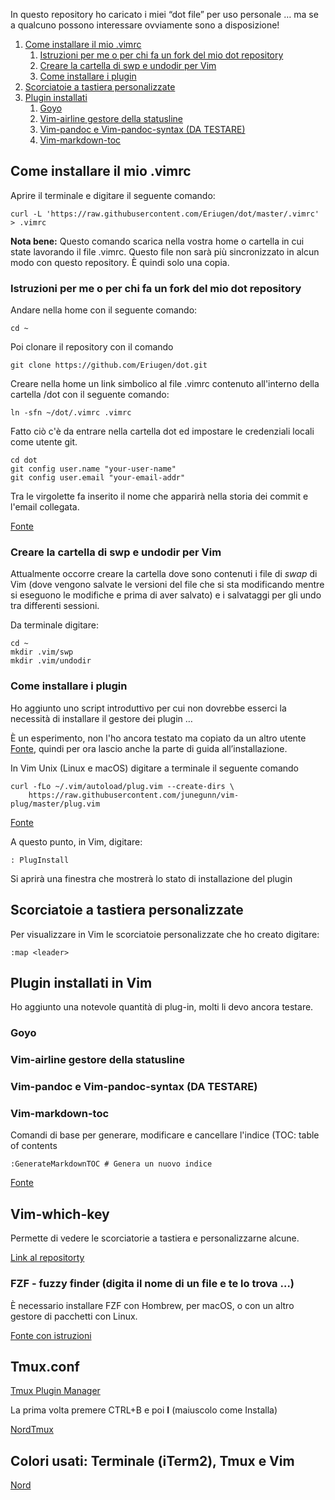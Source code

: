 In questo repository ho caricato i miei “dot file” per uso personale … ma se a qualcuno possono interessare ovviamente sono a disposizione!


1. [Come installare il mio .vimrc](#come-installare-il-mio-vimrc)
	1. [Istruzioni per me o per chi fa un fork del mio dot repository](#istruzioni-per-me-o-per-chi-fa-un-fork-del-mio-dot-repository)
	2. [Creare la cartella di swp e undodir per Vim](#creare-la-cartella-di-swp-e-undodir-per-vim)
	3. [Come installare i plugin](#come-installare-i-plugin)
2. [Scorciatoie a tastiera personalizzate](#scorciatoie-a-tastiera-personalizzate)
3. [Plugin installati](#plugin-installati)
	1. [Goyo](#goyo)
	2. [Vim-airline gestore della statusline](#vim-airline-gestore-della-statusline)
	3. [Vim-pandoc e  Vim-pandoc-syntax (DA TESTARE)](#vim-pandoc-e--vim-pandoc-syntax-da-testare)
	4. [Vim-markdown-toc](#vim-markdown-toc)

## Come installare il mio .vimrc

Aprire il terminale e digitare il seguente comando:

```
curl -L 'https://raw.githubusercontent.com/Eriugen/dot/master/.vimrc' > .vimrc
```

**Nota bene:** Questo comando scarica nella vostra home o cartella in cui state lavorando il file .vimrc. Questo file non sarà più sincronizzato in alcun modo con questo repository. È quindi solo una copia.

### Istruzioni per me o per chi fa un fork del mio dot repository

Andare nella home con il seguente comando:

```
cd ~
```
Poi clonare il repository con il comando 

```
git clone https://github.com/Eriugen/dot.git 
```
Creare nella home un link simbolico al file .vimrc contenuto all'interno della cartella /dot con il seguente comando:

```
ln -sfn ~/dot/.vimrc .vimrc
```

Fatto ciò c'è da entrare nella cartella dot ed impostare le credenziali locali come utente git.

```
cd dot
git config user.name "your-user-name"
git config user.email "your-email-addr"
```

Tra le virgolette fa inserito il nome che apparirà nella storia dei commit e l'email collegata.

[Fonte](https://coderwall.com/p/wkqf9q/local-global-git-config)

### Creare la cartella di swp e undodir per Vim

Attualmente occorre creare la cartella dove sono contenuti i file di _swap_ di Vim (dove vengono salvate le versioni del file che si sta modificando mentre si eseguono le modifiche e prima di aver salvato)
e i salvataggi per gli undo tra differenti sessioni.

Da terminale digitare:

```
cd ~	
mkdir .vim/swp
mkdir .vim/undodir
```

### Come installare i plugin

Ho aggiunto uno script introduttivo per cui non dovrebbe esserci la necessità di installare il gestore dei plugin …

È un esperimento, non l'ho ancora testato ma copiato da un altro utente [Fonte](https://github.com/benbrastmckie/.config), quindi per ora lascio anche la parte di guida all’installazione.

In Vim Unix (Linux e macOS) digitare a terminale il seguente comando

```
curl -fLo ~/.vim/autoload/plug.vim --create-dirs \
    https://raw.githubusercontent.com/junegunn/vim-plug/master/plug.vim
```

[Fonte](https://github.com/junegunn/vim-plug#installation)  

A questo punto, in Vim, digitare:
```
: PlugInstall
```
Si aprirà una finestra che mostrerà lo stato di installazione del plugin

## Scorciatoie a tastiera personalizzate

Per visualizzare in Vim le scorciatoie personalizzate che ho creato digitare:

```
:map <leader>
```

## Plugin installati in Vim

Ho aggiunto una notevole quantità di plug-in, molti li devo ancora testare.

### Goyo

### Vim-airline gestore della statusline
### Vim-pandoc e  Vim-pandoc-syntax (DA TESTARE)
### Vim-markdown-toc

Comandi di base per generare, modificare e cancellare l'indice (TOC: table of contents

```
:GenerateMarkdownTOC # Genera un nuovo indice
```

[Fonte](https://github.com/ajorgensen/vim-markdown-toc)

## Vim-which-key

Permette di vedere le scorciatorie a tastiera e personalizzarne alcune.

[Link al repositorty](https://github.com/liuchengxu/vim-which-key)

### FZF - fuzzy finder (digita il nome di un file e te lo trova …)

È necessario installare FZF con Hombrew, per macOS, o con un altro gestore di pacchetti con Linux.

[Fonte con istruzioni](https://github.com/junegunn/fzf#as-vim-plugin)

## Tmux.conf

[Tmux Plugin Manager](https://github.com/tmux-plugins/tpm)

La prima volta premere CTRL+B e poi **I** (maiuscolo come Installa)

[NordTmux](https://github.com/arcticicestudio/nord-tmux)

## Colori usati: Terminale (iTerm2), Tmux e Vim

[Nord](https://github.com/arcticicestudio)


